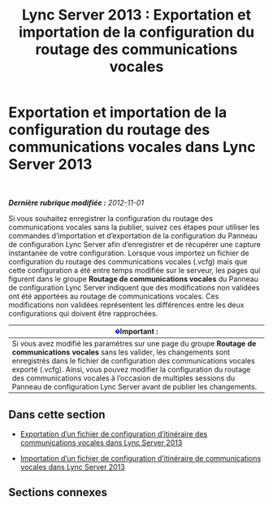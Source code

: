 ﻿---
title: 'Lync Server 2013 : Exportation et importation de la configuration du routage des communications vocales'
TOCTitle: Exportation et importation de la configuration du routage des communications vocales
ms:assetid: c9b78622-5725-43b0-9ee1-5b82b1e1c8eb
ms:mtpsurl: https://technet.microsoft.com/fr-fr/library/Gg398836(v=OCS.15)
ms:contentKeyID: 49298817
ms.date: 05/20/2016
mtps_version: v=OCS.15
ms.translationtype: HT
---

# Exportation et importation de la configuration du routage des communications vocales dans Lync Server 2013

 

_**Dernière rubrique modifiée :** 2012-11-01_

Si vous souhaitez enregistrer la configuration du routage des communications vocales sans la publier, suivez ces étapes pour utiliser les commandes d’importation et d’exportation de la configuration du Panneau de configuration Lync Server afin d’enregistrer et de récupérer une capture instantanée de votre configuration. Lorsque vous importez un fichier de configuration du routage des communications vocales (.vcfg) mais que cette configuration a été entre temps modifiée sur le serveur, les pages qui figurent dans le groupe **Routage de communications vocales** du Panneau de configuration Lync Server indiquent que des modifications non validées ont été apportées au routage de communications vocales. Ces modifications non validées représentent les différences entre les deux configurations qui doivent être rapprochées.

<table>
<thead>
<tr class="header">
<th><img src="images/Gg425917.important(OCS.15).gif" title="important" alt="important" />Important :</th>
</tr>
</thead>
<tbody>
<tr class="odd">
<td>Si vous avez modifié les paramètres sur une page du groupe <strong>Routage de communications vocales</strong> sans les valider, les changements sont enregistrés dans le fichier de configuration des communications vocales exporté (.vcfg). Ainsi, vous pouvez modifier la configuration du routage des communications vocales à l’occasion de multiples sessions du Panneau de configuration Lync Server avant de publier les changements.</td>
</tr>
</tbody>
</table>


## Dans cette section

  - [Exportation d’un fichier de configuration d’itinéraire des communications vocales dans Lync Server 2013](lync-server-2013-export-a-voice-route-configuration-file.md)

  - [Importation d’un fichier de configuration d’itinéraire de communications vocales dans Lync Server 2013](lync-server-2013-import-a-voice-route-configuration-file.md)

## Sections connexes


